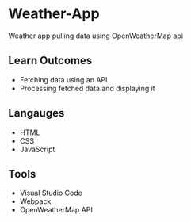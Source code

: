 # Weather-App
Weather app pulling data using OpenWeatherMap api

## Learn Outcomes
* Fetching data using an API
* Processing fetched data and displaying it

## Langauges
* HTML
* CSS
* JavaScript

## Tools
* Visual Studio Code
* Webpack
* OpenWeatherMap API
